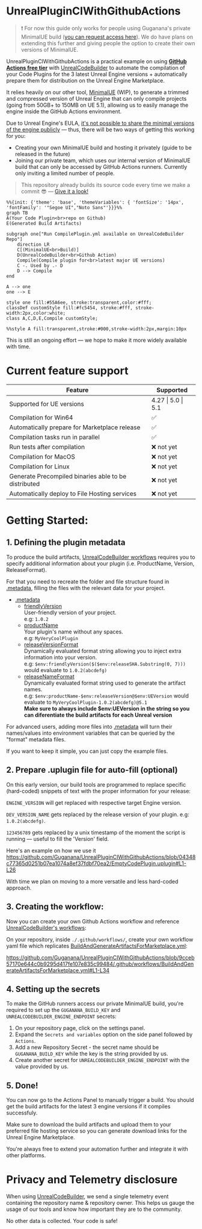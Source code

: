 # UnrealPluginCIWithGithubActions

> ❗ For now this guide only works for people using Guganana's private MinimalUE build ([you can request access here](https://forms.gle/Ai9K6qVSL7mscodi6)). We do have plans on extending this further and giving people the option to create their own versions of MinimalUE.

UnrealPluginCIWithGithubActions is a practical example on using **<ins>GitHub Actions free tier</ins>** with [UnrealCodeBuilder](https://github.com/Guganana/UnrealCodeBuilder) to automate the compilation of your Code Plugins for the 3 latest Unreal Engine versions + automatically prepare them for distribution on the Unreal Engine Marketplace.

It relies heavily on our other tool, [MinimalUE](https://github.com/Guganana/MinimalUE) (WIP), to generate a trimmed and compressed version of Unreal Engine that can only compile projects (going from 50GB+ to 150MB on UE 5.1), allowing us to easily manage the engine inside the GitHub Actions environment.

Due to Unreal Engine's EULA, <ins>it's not possible to share the minimal versions of the engine publicly</ins> — thus, there will be two ways of getting this working for you:
- Creating your own MinimalUE build and hosting it privately (guide to be released in the future)
- Joining our private team, which uses our internal version of MinimalUE build that can only be accessed by GitHub Actions runners. Currently only inviting a limited number of people.

> This repository already builds its source code every time we make a commit 😎 — [Give it a look!](https://github.com/Guganana/UnrealPluginCIWithGithubActions/actions)

```mermaid
%%{init: {'theme': 'base', 'themeVariables': { 'fontSize': '14px', 'fontFamily': '"Segoe UI","Noto Sans"'}}}%%
graph TB
A(Your Code Plugin<br>repo on Github)
E(Generated Build Artifacts)

subgraph one["Run CompilePlugin.yml available on UnrealCodeBuilder Repo"]
    direction LR
    C[(MinimalUE<br>Build)]
    D(UnrealCodeBuilder<br>Github Action)
    Compile(Compile plugin for<br>latest major UE versions)
    C -. Used by .- D
    D --> Compile
end

A --> one
one --> E

style one fill:#55A6ee, stroke:transparent,color:#fff;
classDef customStyle fill:#fc5454, stroke:#fff, stroke-width:2px,color:white;
class A,C,D,E,Compile customStyle;

%%style A fill:transparent,stroke:#000,stroke-width:2px,margin:10px
```

This is still an ongoing effort — we hope to make it more widely available with time.


# Current feature support

| Feature  | Supported  |
|---|---|
|Supported for UE versions| 4.27 \| 5.0 \| 5.1  |
|Compilation for Win64|✅|
|Automatically prepare for Marketplace release|✅|
|Compilation tasks run in parallel|✅|
|Run tests after compilation|❌ not yet|
|Compilation for MacOS|❌ not yet|
|Compilation for Linux|❌ not yet|
|Generate Precompiled binaries able to be distributed|❌ not yet|
|Automatically deploy to File Hosting services|❌ not yet|

# Getting Started:

## 1. Defining the plugin metadata

[](./.metadata)
To produce the build artifacts, [UnrealCodeBuilder workflows](https://github.com/Guganana/UnrealCodeBuilder) requires you to specify additional information about your plugin (i.e. ProductName, Version, ReleaseFormat).

 For that you need to recreate the folder and file structure found in [.metadata](./.metadata), filling the files with the relevant data for your project.
- [.metadata](./.metadata)
    - [friendlyVersion](./.metadata/friendlyVersion)<br/>User-friendly version of your project.<br/>e.g: ```1.0.2```
    - [productName](./.metadata/productName)<br/>Your plugin's name without any spaces.<br/>e.g: ```MyVeryCoolPlugin```
    - [releaseVersionFormat](./.metadata/releaseVersionFormat)<br/>Dynamically evaluated format string allowing you to inject extra information into your version.<br/>e.g: ```$env:friendlyVersion($($env:releaseSHA.Substring(0, 7)))``` would evaluate to ```1.0.2(abcdefg)```
    - [releaseNameFormat](./.metadata/releaseNameFormat)<br/>Dynamically evaluated format string used to generate the artifact names.<br/>e.g: ```$env:productName-$env:releaseVersion@$env:UEVersion``` would evaluate to ```MyVeryCoolPlugin-1.0.2(abcdefg)@5.1```<br/>**Make sure to always include $env:UEVersion in the string so you can diferentiate the build artifacts for each Unreal version**

For advanced users, adding more files into  [.metadata](./.metadata) will turn their names/values into environment variables that can be queried by the "format" metadata files.

If you want to keep it simple, you can just copy the example files.

## 2. Prepare .uplugin file for auto-fill (optional)
On this early version, our build tools are programmed to replace specific (hard-coded) snippets of text with the proper information for your release:

```ENGINE_VERSION``` will get replaced with respective target Engine version.

```DEV_VERSION_NAME```  gets replaced by the release version of your plugin. e.g: ```1.0.2(abcdefg)```.

```123456789```  gets replaced by a unix timestamp of the moment the script is running — useful to fill the 'Version' field.

Here's an example on how we use it
https://github.com/Guganana/UnrealPluginCIWithGithubActions/blob/04348c77365d0251b07ea1074a8ef37fdbf70ea2/EmptyCodePlugin.uplugin#L1-L26

With time we plan on moving to a more versatile and less hard-coded approach.

## 3. Creating the workflow:

Now you can create your own Github Actions workflow and reference [UnrealCodeBuilder's workflows](https://github.com/Guganana/UnrealCodeBuilder):

On your repository, inside ```./.github/workflows/```, create your own workflow yaml file which replicates [BuildAndGenerateArtifactsForMarketplace.yml](/.github/workflows/BuildAndGenerateArtifactsForMarketplace.yml):

https://github.com/Guganana/UnrealPluginCIWithGithubActions/blob/9cceb57170e644c0b9295d417fe107e835c99484/.github/workflows/BuildAndGenerateArtifactsForMarketplace.yml#L1-L34

## 4. Setting up the secrets
To make the GitHub runners access our private MinimalUE build, you're required to set up the ```GUGANANA_BUILD_KEY``` and ```UNREALCODEBUILDER_ENGINE_ENDPOINT``` secrets:
1. On your repository page, click on the settings panel.
2. Expand the ```Secrets and variables``` option on the side panel followed by ```Actions```.
3. Add a new Repository Secret - the secret name should be ```GUGANANA_BUILD_KEY``` while the key is the string provided by us.
4. Create another secret for ```UNREALCODEBUILDER_ENGINE_ENDPOINT``` with the value provided by us.

## 5. Done!
You can now go to the Actions Panel to manually trigger a build. You should get the build artifacts for the latest 3 engine versions if it compiles successfuly.

Make sure to download the build artifacts and upload them to your preferred file hosting service so you can generate download links for the Unreal Engine Marketplace.

You're always free to extend your automation further and integrate it with other platforms.

# Privacy and Telemetry disclosure
When using [UnrealCodeBuilder](https://github.com/Guganana/UnrealCodeBuilder), we send a single telemetry event containing the repository name & repository owner. This helps us gauge the usage of our tools and know how important they are to the community.

No other data is collected. Your code is safe!
